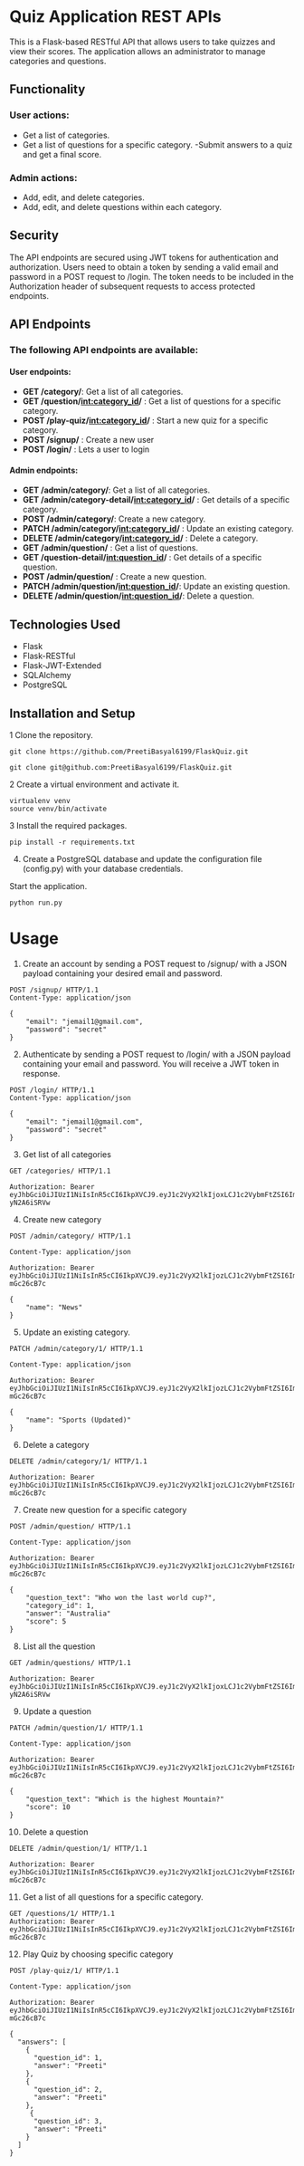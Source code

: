 # Quiz Application REST APIs
This is a Flask-based RESTful API that allows users to take quizzes and view their scores. The application allows an administrator to manage categories and questions.

## Functionality
### User actions:
- Get a list of categories.
- Get a list of questions for a specific category.
-Submit answers to a quiz and get a final score.

### Admin actions:
- Add, edit, and delete categories.
- Add, edit, and delete questions within each category.

## Security
The API endpoints are secured using JWT tokens for authentication and authorization. Users need to obtain a token by sending a valid email and password in a POST request to /login. The token needs to be included in the Authorization header of subsequent requests to access protected endpoints.

## API Endpoints
### The following API endpoints are available:

#### User endpoints:
- **GET /category/**: Get a list of all categories.
- **GET /question/<int:category_id>/** : Get a list of questions for a specific category.
- **POST /play-quiz/<int:category_id>/** : Start a new quiz for a specific category.
- **POST /signup/** : Create a new user
- **POST /login/** : Lets a user to login

#### Admin endpoints:
- **GET /admin/category/**: Get a list of all categories.
- **GET /admin/category-detail/<int:category_id>/** : Get details of a specific category.
- **POST /admin/category/**: Create a new category.
- **PATCH /admin/category/<int:category_id>/** : Update an existing category.
- **DELETE /admin/category/<int:category_id>/** : Delete a category.
- **GET /admin/question/** : Get a list of questions.
- **GET /question-detail/<int:question_id>/** : Get details of a specific question.
- **POST /admin/question/** : Create a new question.
- **PATCH /admin/question/<int:question_id>/**: Update an existing question.
- **DELETE /admin/question/<int:question_id>/**: Delete a question.

## Technologies Used
- Flask
- Flask-RESTful
- Flask-JWT-Extended
- SQLAlchemy
- PostgreSQL

## Installation and Setup
1 Clone the repository.

```commandline
git clone https://github.com/PreetiBasyal6199/FlaskQuiz.git

git clone git@github.com:PreetiBasyal6199/FlaskQuiz.git
```


2 Create a virtual environment and activate it.
```commandline
virtualenv venv
source venv/bin/activate
```

3 Install the required packages.
```commandline
pip install -r requirements.txt
```

4. Create a PostgreSQL database and update the configuration file (config.py) with your database credentials.


Start the application.

```
python run.py
```
# Usage
1. Create an account by sending a POST request to /signup/ with a JSON payload containing your desired email and password.

```commandline
POST /signup/ HTTP/1.1
Content-Type: application/json

{
    "email": "jemail1@gmail.com",
    "password": "secret"
}
```
2. Authenticate by sending a POST request to /login/ with a JSON payload containing your email and password. You will receive a JWT token in response.

```commandline
POST /login/ HTTP/1.1
Content-Type: application/json

{
    "email": "jemail1@gmail.com",
    "password": "secret"
}
```
3. Get list of all categories
```commandline
GET /categories/ HTTP/1.1

Authorization: Bearer eyJhbGciOiJIUzI1NiIsInR5cCI6IkpXVCJ9.eyJ1c2VyX2lkIjoxLCJ1c2VybmFtZSI6Im9yYW5nZSIsImV4cCI6MTYyMzU5ODIwNywiaWF0IjoxNjIzNTkxNjA3fQ.HrEWGxRzT4We6ulIzoROZhbEKc1aHejU-yN2A6iSRVw
```
4. Create new category
```commandline
POST /admin/category/ HTTP/1.1

Content-Type: application/json

Authorization: Bearer eyJhbGciOiJIUzI1NiIsInR5cCI6IkpXVCJ9.eyJ1c2VyX2lkIjozLCJ1c2VybmFtZSI6ImFkbWluIiwiZXhwIjoxNjIzNTk4OTY4LCJpYXQiOjE2MjM1OTIzNjh9.RSBqKQkl6Y_T6_Nvo56kNWcK_xO7Hzoea-mGc26cB7c

{
    "name": "News"
}
```

5. Update an existing category.
```commandline
PATCH /admin/category/1/ HTTP/1.1

Content-Type: application/json

Authorization: Bearer eyJhbGciOiJIUzI1NiIsInR5cCI6IkpXVCJ9.eyJ1c2VyX2lkIjozLCJ1c2VybmFtZSI6ImFkbWluIiwiZXhwIjoxNjIzNTk4OTY4LCJpYXQiOjE2MjM1OTIzNjh9.RSBqKQkl6Y_T6_Nvo56kNWcK_xO7Hzoea-mGc26cB7c

{
    "name": "Sports (Updated)"
}

```
6. Delete a category
```commandline
DELETE /admin/category/1/ HTTP/1.1

Authorization: Bearer eyJhbGciOiJIUzI1NiIsInR5cCI6IkpXVCJ9.eyJ1c2VyX2lkIjozLCJ1c2VybmFtZSI6ImFkbWluIiwiZXhwIjoxNjIzNTk4OTY4LCJpYXQiOjE2MjM1OTIzNjh9.RSBqKQkl6Y_T6_Nvo56kNWcK_xO7Hzoea-mGc26cB7c

```
7. Create new question for a specific category
```commandline
POST /admin/question/ HTTP/1.1

Content-Type: application/json

Authorization: Bearer eyJhbGciOiJIUzI1NiIsInR5cCI6IkpXVCJ9.eyJ1c2VyX2lkIjozLCJ1c2VybmFtZSI6ImFkbWluIiwiZXhwIjoxNjIzNTk4OTY4LCJpYXQiOjE2MjM1OTIzNjh9.RSBqKQkl6Y_T6_Nvo56kNWcK_xO7Hzoea-mGc26cB7c

{
    "question_text": "Who won the last world cup?",
    "category_id": 1,
    "answer": "Australia"
    "score": 5
}

```

8. List all the question
```commandline
GET /admin/questions/ HTTP/1.1

Authorization: Bearer eyJhbGciOiJIUzI1NiIsInR5cCI6IkpXVCJ9.eyJ1c2VyX2lkIjoxLCJ1c2VybmFtZSI6Im9yYW5nZSIsImV4cCI6MTYyMzU5ODIwNywiaWF0IjoxNjIzNTkxNjA3fQ.HrEWGxRzT4We6ulIzoROZhbEKc1aHejU-yN2A6iSRVw
```

9. Update a question

```commandline
PATCH /admin/question/1/ HTTP/1.1

Content-Type: application/json

Authorization: Bearer eyJhbGciOiJIUzI1NiIsInR5cCI6IkpXVCJ9.eyJ1c2VyX2lkIjozLCJ1c2VybmFtZSI6ImFkbWluIiwiZXhwIjoxNjIzNTk4OTY4LCJpYXQiOjE2MjM1OTIzNjh9.RSBqKQkl6Y_T6_Nvo56kNWcK_xO7Hzoea-mGc26cB7c

{
    "question_text": "Which is the highest Mountain?"
    "score": 10
}
```
10. Delete a question
```commandline
DELETE /admin/question/1/ HTTP/1.1

Authorization: Bearer eyJhbGciOiJIUzI1NiIsInR5cCI6IkpXVCJ9.eyJ1c2VyX2lkIjozLCJ1c2VybmFtZSI6ImFkbWluIiwiZXhwIjoxNjIzNTk4OTY4LCJpYXQiOjE2MjM1OTIzNjh9.RSBqKQkl6Y_T6_Nvo56kNWcK_xO7Hzoea-mGc26cB7c

```

11. Get a list of all questions for a specific category.
```commandline
GET /questions/1/ HTTP/1.1
Authorization: Bearer eyJhbGciOiJIUzI1NiIsInR5cCI6IkpXVCJ9.eyJ1c2VyX2lkIjozLCJ1c2VybmFtZSI6ImFkbWluIiwiZXhwIjoxNjIzNTk4OTY4LCJpYXQiOjE2MjM1OTIzNjh9.RSBqKQkl6Y_T6_Nvo56kNWcK_xO7Hzoea-mGc26cB7c

```

12. Play Quiz by choosing specific category
```commandline
POST /play-quiz/1/ HTTP/1.1

Content-Type: application/json

Authorization: Bearer eyJhbGciOiJIUzI1NiIsInR5cCI6IkpXVCJ9.eyJ1c2VyX2lkIjozLCJ1c2VybmFtZSI6ImFkbWluIiwiZXhwIjoxNjIzNTk4OTY4LCJpYXQiOjE2MjM1OTIzNjh9.RSBqKQkl6Y_T6_Nvo56kNWcK_xO7Hzoea-mGc26cB7c

{
  "answers": [
    {
      "question_id": 1,
      "answer": "Preeti"
    },
    {
      "question_id": 2,
      "answer": "Preeti"
    },
     {
      "question_id": 3,
      "answer": "Preeti"
    }
  ]
}
```
